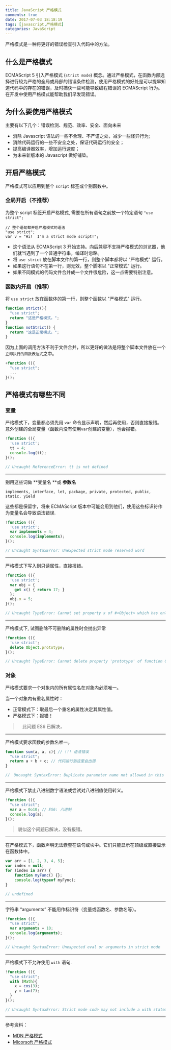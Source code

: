 ```yaml
---
title: JavaScript 严格模式
comments: true
date: 2017-07-03 18:18:19
tags: [javascript,严格模式]
categories: JavaScript
---
```


严格模式是一种将更好的错误检查引入代码中的方法。

<!-- more -->

## 什么是严格模式

ECMAScript 5 引入严格模式 (`strict mode`) 概念。通过严格模式，在函数内部选择进行较为严格的全局或局部的错误条件检测，使用严格模式的好处是可以提早知道代码中的存在的错误，及时捕获一些可能导致编程错误的 ECMAScript 行为。在开发中使用严格模式能帮助我们早发现错误。

## 为什么要使用严格模式

主要有以下几个：错误检测、规范、效率、安全、面向未来

- 消除 Javascript 语法的一些不合理、不严谨之处，减少一些怪异行为;
- 消除代码运行的一些不安全之处，保证代码运行的安全；
- 提高编译器效率，增加运行速度；
- 为未来新版本的 Javascript 做好铺垫。

## 开启严格模式

严格模式可以应用到整个 `script` 标签或个别函数中。

### 全局开启（不推荐）

为整个 script 标签开启严格模式, 需要在所有语句之前放一个特定语句 `"use strict";`

```
// 整个语句都开启严格模式的语法
"use strict";
var v = "Hi!  I'm a strict mode script!";
```

- 这个语法从 ECMAScript 3 开始支持。向后兼容不支持严格模式的浏览器，他们就当遇到了一个普通字符串，编译时忽略。
- 将 `use strict` 放在脚本文件的第一行，则整个脚本都将以 "严格模式" 运行。
- 如果这行语句不在第一行，则无效，整个脚本以 "正常模式" 运行。
- 如果不同模式的代码文件合并成一个文件很危险，这一点需要特别注意。

### 函数内开启（推荐）

将 `use strict` 放在函数体的第一行，则整个函数以 "严格模式" 运行。

```javascript
function strict(){
  "use strict";
  return "这是严格模式。";
}
function notStrict() {
  return "这是正常模式。";
}
```

因为上面的调用方法不利于文件合并，所以更好的做法是将整个脚本文件放在一个`立即执行的函数表达式`之中。

```javascript
+function (){
  "use strict";
  ...
}();
```

## 严格模式有哪些不同

### 变量

严格模式下，变量都必须先用 `var` 命令显示声明，然后再使用，否则直接报错。
意外创建的全局变量（函数内没有使用`var`创建的变量），也会报错。

```javascript
!function (){
  'use strict';
  tt = 4;
  console.log(tt);
}();

// Uncaught ReferenceError: tt is not defined
```

------------



别用这些词做 **变量名 **或 **参数名**
```
implements, interface, let, package, private, protected, public, static, yield
```
这些都是保留字，将来 ECMAScript 版本中可能会用到他们，使用这些标识符作为变量名会导致语法错误.

```javascript
!function (){
  'use strict';
  var implements = 4;
  console.log(implements);
}();

// Uncaught SyntaxError: Unexpected strict mode reserved word
```

------------

严格模式下写入到只读属性，直接报错。

```javascript
!function (){
  'use strict';
  var obj = {
    get x() { return 17; }
  };
  obj.x = 5;
}();

// Uncaught TypeError: Cannot set property x of #<Object> which has only a getter
```

------------

严格模式下, 试图删除不可删除的属性时会抛出异常

```javascript
!function (){
  'use strict';
  delete Object.prototype;
}();

// Uncaught TypeError: Cannot delete property 'prototype' of function Object() { [native code] }
```

### 对象

严格模式要求一个对象内的所有属性名在对象内必须唯一。

当一个对象内有重名属性时：

- 正常模式下：取最后一个重名的属性决定其属性值。
- 严格模式下：报错！

>　此问题 ES6 已解决，

------------

严格模式要求函数的参数名唯一。

```javascript
function sum(a, a, c){ // !!! 语法错误
  "use strict";
  return a + b + c; // 代码运行到这里会出错
}

//　Uncaught SyntaxError: Duplicate parameter name not allowed in this context
```

------------

严格模式下禁止八进制数字语法或尝试对八进制值使用转义。

```javascript
!function (){
  "use strict";
  var a = 0o10; // ES6: 八进制
  console.log(a);
}();
```
> 貌似这个问题已解决，没有报错。

------------

在严格模式下，函数声明无法嵌套在语句或块中。它们只能显示在顶级或直接显示在函数体中。

```javascript
var arr = [1, 2, 3, 4, 5];
var index = null;
for (index in arr) {
    function myFunc() {};
    console.log(typeof myFync);
}

// undefined
```

------------

字符串 “arguments” 不能用作标识符（变量或函数名、参数名等）。

```javascript
!function (){
  "use strict";
  var arguments = 10;
  console.log(arguments);
}();

// Uncaught SyntaxError: Unexpected eval or arguments in strict mode
```


------------

严格模式下不允许使用 `with` 语句.

```javascript
!function (){
  "use strict";
  with (Math){
    x = cos(3);
    y = tan(7);
  }
}();

// Uncaught SyntaxError: Strict mode code may not include a with statement
```

--------------

参考资料：

- [MDN 严格模式](https://developer.mozilla.org/zh-CN/docs/Web/JavaScript/Reference/Strict_mode)
- [Micorsoft 严格模式](https://msdn.microsoft.com/zh-cn/library/br230269%28v=vs.94%29.aspx)

